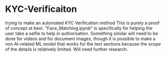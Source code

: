 # KYC-Verificaiton
trying to make an automated KYC Verification method
This is purely a proof of concept at best. "Face_Matching.ipynb" is specifically for helping the user take a selfie to help in authorisation.
Something similar will need to be done for videos and for document images, though it is possible to make a non AI-related ML model that works for the text sections because the scope of the details is relatively limited. Will need further research.

